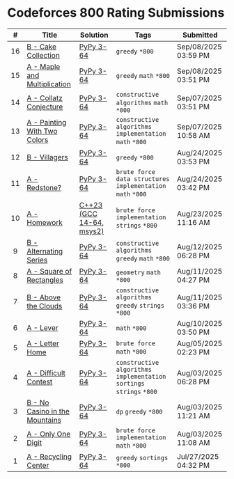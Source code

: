 # Codeforces 800 Rating Submissions

| # | Title | Solution | Tags | Submitted |
|:-:|-------|----------|------|-----------|
| 16 | [B - Cake Collection](https://codeforces.com/contest/2139/problem/B) | [PyPy 3-64](https://codeforces.com/contest/2139/submission/337586173) | `greedy` `*800` | Sep/08/2025 03:59 PM |
| 15 | [A - Maple and Multiplication](https://codeforces.com/contest/2139/problem/A) | [PyPy 3-64](https://codeforces.com/contest/2139/submission/337578289) | `greedy` `math` `*800` | Sep/08/2025 03:51 PM |
| 14 | [A - Collatz Conjecture](https://codeforces.com/contest/2137/problem/A) | [PyPy 3-64](https://codeforces.com/contest/2137/submission/337310003) | `constructive algorithms` `math` `*800` | Sep/07/2025 03:51 PM |
| 13 | [A - Painting With Two Colors](https://codeforces.com/contest/2134/problem/A) | [PyPy 3-64](https://codeforces.com/contest/2134/submission/337247131) | `constructive algorithms` `implementation` `math` `*800` | Sep/07/2025 10:58 AM |
| 12 | [B - Villagers](https://codeforces.com/contest/2133/problem/B) | [PyPy 3-64](https://codeforces.com/contest/2133/submission/335336743) | `greedy` `*800` | Aug/24/2025 03:53 PM |
| 11 | [A - Redstone?](https://codeforces.com/contest/2133/problem/A) | [PyPy 3-64](https://codeforces.com/contest/2133/submission/335322564) | `brute force` `data structures` `implementation` `math` `*800` | Aug/24/2025 03:42 PM |
| 10 | [A - Homework](https://codeforces.com/contest/2132/problem/A) | [C++23 (GCC 14-64, msys2)](https://codeforces.com/contest/2132/submission/335147740) | `brute force` `implementation` `strings` `*800` | Aug/23/2025 11:16 AM |
| 9 | [B - Alternating Series](https://codeforces.com/contest/2131/problem/B) | [PyPy 3-64](https://codeforces.com/contest/2131/submission/333695686) | `constructive algorithms` `greedy` `math` `*800` | Aug/12/2025 06:28 PM |
| 8 | [A - Square of Rectangles](https://codeforces.com/contest/2120/problem/A) | [PyPy 3-64](https://codeforces.com/contest/2120/submission/333565556) | `geometry` `math` `*800` | Aug/11/2025 04:27 PM |
| 7 | [B - Above the Clouds](https://codeforces.com/contest/2121/problem/B) | [PyPy 3-64](https://codeforces.com/contest/2121/submission/333557797) | `constructive algorithms` `greedy` `strings` `*800` | Aug/11/2025 03:36 PM |
| 6 | [A - Lever](https://codeforces.com/contest/2131/problem/A) | [PyPy 3-64](https://codeforces.com/contest/2131/submission/333312155) | `math` `*800` | Aug/10/2025 03:50 PM |
| 5 | [A - Letter Home](https://codeforces.com/contest/2121/problem/A) | [PyPy 3-64](https://codeforces.com/contest/2121/submission/332509268) | `brute force` `math` `*800` | Aug/05/2025 02:23 PM |
| 4 | [A - Difficult Contest](https://codeforces.com/contest/2125/problem/A) | [PyPy 3-64](https://codeforces.com/contest/2125/submission/332262623) | `constructive algorithms` `implementation` `sortings` `strings` `*800` | Aug/03/2025 06:28 PM |
| 3 | [B - No Casino in the Mountains](https://codeforces.com/contest/2126/problem/B) | [PyPy 3-64](https://codeforces.com/contest/2126/submission/332207343) | `dp` `greedy` `*800` | Aug/03/2025 11:21 AM |
| 2 | [A - Only One Digit](https://codeforces.com/contest/2126/problem/A) | [PyPy 3-64](https://codeforces.com/contest/2126/submission/332205975) | `brute force` `implementation` `math` `*800` | Aug/03/2025 11:08 AM |
| 1 | [A - Recycling Center](https://codeforces.com/contest/2128/problem/A) | [PyPy 3-64](https://codeforces.com/contest/2128/submission/331152102) | `greedy` `sortings` `*800` | Jul/27/2025 04:32 PM |